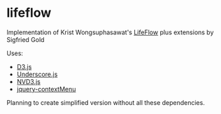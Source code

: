 lifeflow
========

Implementation of Krist Wongsuphasawat's [LifeFlow](http://www.cs.umd.edu/hcil/lifeflow/) 
plus extensions by Sigfried Gold


Uses:
  - [D3.js](http://d3js.org)
  - [Underscore.js](http://underscorejs.org/)
  - [NVD3.js](https://github.com/novus/nvd3.git)
  - [jquery-contextMenu](https://github.com/arnklint/jquery-contextMenu.git)

Planning to create simplified version without all these dependencies.

